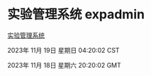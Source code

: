 # 实验管理系统 expadmin
[实验管理系统](http://219.139.197.168:56808/expadmin-782313d2-e1b1-4ea7-932e-3a55e6a1a4d0/)

2023年 11月 19日 星期日 04:20:02 CST

2023年 11月 18日 星期六 20:20:02 GMT
